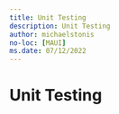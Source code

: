 ```yaml
---
title: Unit Testing
description: Unit Testing
author: michaelstonis
no-loc: [MAUI]
ms.date: 07/12/2022
---
```


# Unit Testing

